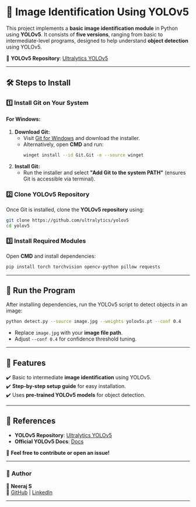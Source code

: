 # 🚀 Image Identification Using YOLOv5  

This project implements a **basic image identification module** in Python using **YOLOv5**. It consists of **five versions**, ranging from basic to intermediate-level programs, designed to help understand **object detection** using YOLOv5.  

📌 **YOLOv5 Repository**: [Ultralytics YOLOv5](https://github.com/ultralytics/yolov5)  

---

## 🛠 Steps to Install  

### **1️⃣ Install Git on Your System**  

#### **For Windows**:  
1. **Download Git:**  
   - Visit [Git for Windows](https://git-scm.com/downloads/win) and download the installer.  
   - Alternatively, open **CMD** and run:  
     ```sh
     winget install --id Git.Git -e --source winget
     ```
2. **Install Git:**  
   - Run the installer and select **"Add Git to the system PATH"** (ensures Git is accessible via terminal).  

### **2️⃣ Clone YOLOv5 Repository**  
Once Git is installed, clone the **YOLOv5 repository** using:  
```sh
git clone https://github.com/ultralytics/yolov5
cd yolov5
```

### **3️⃣ Install Required Modules**  
Open **CMD** and install dependencies:  
```sh
pip install torch torchvision opencv-python pillow requests
```

---

## 🏃 Run the Program  
After installing dependencies, run the YOLOv5 script to detect objects in an image:  
```sh
python detect.py --source image.jpg --weights yolov5s.pt --conf 0.4
```
- Replace `image.jpg` with your **image file path**.  
- Adjust `--conf 0.4` for confidence threshold tuning.  

---

## 📌 Features  
✔️ Basic to intermediate **image identification** using YOLOv5.  
✔️ **Step-by-step setup guide** for easy installation.  
✔️ Uses **pre-trained YOLOv5 models** for object detection.  

---


## 🔗 References  
- **YOLOv5 Repository**: [Ultralytics YOLOv5](https://github.com/ultralytics/yolov5)  
- **Official YOLOv5 Docs**: [Docs](https://docs.ultralytics.com/)  

📩 **Feel free to contribute or open an issue!**  

---

### 📌 **Author**  
👤 **Neeraj S**  
🔗 [GitHub](https://github.com/NRJ900) | [LinkedIn](https://www.linkedin.com/in/mani-s-neeraj/)  


---

